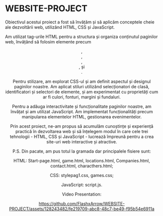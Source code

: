 # WEBSITE-PROJECT

Obiectivul acestui proiect a fost să învățăm și să aplicăm conceptele cheie ale dezvoltării web, utilizând HTML, CSS și JavaScript.

Am utilizat tag-urile HTML pentru a structura și organiza conținutul paginilor web, învățând să folosim elemente precum <header>, <nav>, <section>, <article>, și <footer>.

Pentru stilizare, am explorat CSS-ul și am definit aspectul și designul paginilor noastre. Am aplicat stiluri utilizând selecționatori de clasă, identificatori și selectori de elemente, și am experimentat cu proprietăți cum ar fi culori, fonturi, margini și fundaluri.

Pentru a adăuga interactivitate și funcționalitate paginilor noastre, am învățat și am utilizat JavaScript. Am implementat funcționalități precum manipularea elementelor HTML, gestionarea evenimentelor.

Prin acest proiect, ne-am propus să acumulăm cunoștințe și experiență practică în dezvoltarea web și să înțelegem modul în care cele trei tehnologii - HTML, CSS și JavaScript - lucrează împreună pentru a crea site-uri web interactive și atractive.
  
  P.S. Din pacate, am pus totul la gramada dar principalele fisiere sunt:
  
  HTML: Start-page.html, game.html, locations.html, Companies.html, contact.html, characthers.html;
  
  CSS: stylepag1.css, games.css;
  
  JavaScript: script.js.
  
  Video Presentation:
  
  
  
  
  
  https://github.com/FlashxArrow/WEBSITE-PROJECT/assets/128243482/fe219709-abc8-48c7-be49-f95b54e6911a
  
  
  
